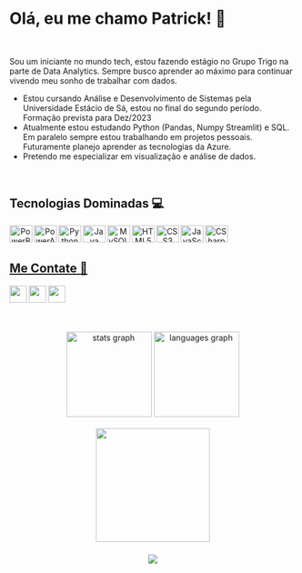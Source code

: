 # Olá, eu me chamo Patrick! 👋

</br>

Sou um iniciante no mundo tech, estou fazendo estágio no Grupo Trigo na parte de Data Analytics. Sempre busco aprender ao máximo para continuar vivendo meu sonho de trabalhar com dados.

- Estou cursando Análise e Desenvolvimento de Sistemas pela Universidade Estácio de Sá, estou no final do segundo período. Formação prevista para Dez/2023
- Atualmente estou estudando Python (Pandas, Numpy Streamlit) e SQL. Em paralelo sempre estou trabalhando em projetos pessoais. Futuramente planejo aprender as tecnologias da Azure.
- Pretendo me especializar em visualização e análise de dados.
</br>

## Tecnologias Dominadas 💻
<div align="center">
  <a href="//www.github.com/patrick-barbosa">
  <img align="left" alt="PowerBI" height="30" width="40" src="https://raw.githubusercontent.com/microsoft/PowerBI-Icons/a3ca9ab3f109ea86b3f48844c0a8666073176af2/SVG/Power-BI.svg" />
  <img align="left" alt="PowerAutomate" height="30" width="40" src="https://raw.githubusercontent.com/microsoft/PowerBI-Icons/a3ca9ab3f109ea86b3f48844c0a8666073176af2/SVG/Power-Automate-Colored.svg" />
  <img align="left" alt="Python" height="30" width="40" src="https://cdn.jsdelivr.net/gh/devicons/devicon/icons/python/python-original.svg" />
  <img align="left" alt="Java" height="30" width="40" src="https://cdn.jsdelivr.net/gh/devicons/devicon/icons/java/java-original.svg" />
  <img align="left" alt="MySQL" height="30" width="40" src="https://cdn.jsdelivr.net/gh/devicons/devicon/icons/mysql/mysql-original.svg" />
  <img align="left" alt="HTML5" height="30" width="40" src="https://cdn.jsdelivr.net/gh/devicons/devicon/icons/html5/html5-original.svg" />
  <img align="left" alt="CSS3" height="30" width="40" src="https://cdn.jsdelivr.net/gh/devicons/devicon/icons/css3/css3-original.svg" />    
  <img align="left" alt="JavaScript" height="30" width="40" src="https://cdn.jsdelivr.net/gh/devicons/devicon/icons/javascript/javascript-original.svg" />
  <img align="left" alt="CSharp" height="30" width="40" src="https://cdn.jsdelivr.net/gh/devicons/devicon/icons/csharp/csharp-original.svg" />
</div>

</br>
</br>

## Me Contate 📲
<a href="https://www.linkedin.com/in/PO27" target="_blank"><img height="30" src="https://img.shields.io/badge/-LinkedIn-%230077B5?style=for-the-badge&logo=linkedin&logoColor=white" target="_blank"></a>
<a href="mailto:patrick.oliveira27@hotmail.com" target="_blank"><img height="30" src="https://img.shields.io/badge/Microsoft_Outlook-0078D4?style=for-the-badge&logo=microsoft-outlook&logoColor=white" target="_blank"></a> 
<a href="https://wa.me/5521966086050" target="_blank"><img height="30" src="https://img.shields.io/badge/WhatsApp-25D366?style=for-the-badge&logo=whatsapp&logoColor=white" target="_blank"></a> 
  
</br>
</br>


<div align="center">
  <img src="https://github-readme-stats.vercel.app/api?hide_title=false&hide_rank=false&show_icons=true&include_all_commits=true&count_private=true&disable_animations=false&theme=codeSTACKr&locale=pt-br&hide_border=false&username=patrick-barbosa" height="150" alt="stats graph"  />
  <img src="https://github-readme-stats.vercel.app/api/top-langs?locale=pt-br&hide_title=false&layout=compact&card_width=320&langs_count=5&theme=codeSTACKr&hide_border=true&custom_title=statsbar&username=patrick-barbosa" height="150" alt="languages graph"  />
</div>

</br>

<div align="center">
  <img height="200" src="https://media2.giphy.com/media/zZC2AqB84z7zFnlkbF/giphy.gif?cid=ecf05e47cn16bflhjstbref66xqw1saxylf1vlhi913cyd27&rid=giphy.gif&ct=g"  />
</div>

###
<div align="center">
  <img src="https://profile-counter.glitch.me/patrick-barbosa/count.svg?"  />
</div>

